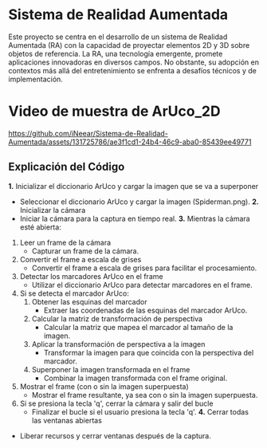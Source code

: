 # Sistema de Realidad Aumentada
Este proyecto se centra en el desarrollo de un sistema de Realidad Aumentada (RA) con la capacidad de proyectar elementos 2D y 3D sobre objetos de referencia. La RA, una tecnología emergente, promete aplicaciones innovadoras en diversos campos. No obstante, su adopción en contextos más allá del entretenimiento se enfrenta a desafíos técnicos y de implementación.

# Video de muestra de ArUco_2D

https://github.com/iNeear/Sistema-de-Realidad-Aumentada/assets/131725786/ae3f1cd1-24b4-46c9-aba0-85439ee49771

## Explicación del Código

**1.** Inicializar el diccionario ArUco y cargar la imagen que se va a superponer
  - Seleccionar el diccionario ArUco y cargar la imagen (Spiderman.png).
**2.** Inicializar la cámara
  - Iniciar la cámara para la captura en tiempo real.
**3.** Mientras la cámara esté abierta:
  1. Leer un frame de la cámara
     - Capturar un frame de la cámara.
  2. Convertir el frame a escala de grises
     - Convertir el frame a escala de grises para facilitar el procesamiento.
  3. Detectar los marcadores ArUco en el frame
     - Utilizar el diccionario ArUco para detectar marcadores en el frame.
  4. Si se detecta el marcador ArUco:
     1. Obtener las esquinas del marcador
        - Extraer las coordenadas de las esquinas del marcador ArUco.
     2. Calcular la matriz de transformación de perspectiva
        - Calcular la matriz que mapea el marcador al tamaño de la imagen.
     3. Aplicar la transformación de perspectiva a la imagen
        - Transformar la imagen para que coincida con la perspectiva del marcador.
     4. Superponer la imagen transformada en el frame
        - Combinar la imagen transformada con el frame original.
  5. Mostrar el frame (con o sin la imagen superpuesta)
     - Mostrar el frame resultante, ya sea con o sin la imagen superpuesta.
  6. Si se presiona la tecla 'q', cerrar la cámara y salir del bucle
     - Finalizar el bucle si el usuario presiona la tecla 'q'.
**4.** Cerrar todas las ventanas abiertas
  - Liberar recursos y cerrar ventanas después de la captura.
